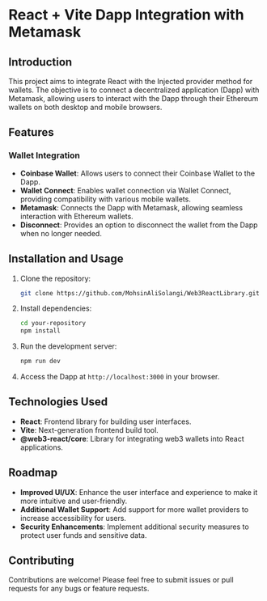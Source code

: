 # React + Vite Dapp Integration with Metamask

## Introduction 
This project aims to integrate React with the Injected provider method for wallets. The objective is to connect a decentralized application (Dapp) with Metamask, allowing users to interact with the Dapp through their Ethereum wallets on both desktop and mobile browsers.

## Features
### Wallet Integration
- **Coinbase Wallet**: Allows users to connect their Coinbase Wallet to the Dapp.
- **Wallet Connect**: Enables wallet connection via Wallet Connect, providing compatibility with various mobile wallets.
- **Metamask**: Connects the Dapp with Metamask, allowing seamless interaction with Ethereum wallets.
- **Disconnect**: Provides an option to disconnect the wallet from the Dapp when no longer needed.

## Installation and Usage
1. Clone the repository:
    ```bash
    git clone https://github.com/MohsinAliSolangi/Web3ReactLibrary.git
    ```
2. Install dependencies:
    ```bash
    cd your-repository
    npm install
    ```
3. Run the development server:
    ```bash
    npm run dev
    ```
4. Access the Dapp at `http://localhost:3000` in your browser.

## Technologies Used
- **React**: Frontend library for building user interfaces.
- **Vite**: Next-generation frontend build tool.
- **@web3-react/core**: Library for integrating web3 wallets into React applications.

## Roadmap
- **Improved UI/UX**: Enhance the user interface and experience to make it more intuitive and user-friendly.
- **Additional Wallet Support**: Add support for more wallet providers to increase accessibility for users.
- **Security Enhancements**: Implement additional security measures to protect user funds and sensitive data.

## Contributing
Contributions are welcome! Please feel free to submit issues or pull requests for any bugs or feature requests.

